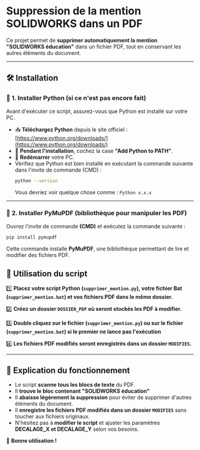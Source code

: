 # Suppression de la mention SOLIDWORKS dans un PDF

Ce projet permet de **supprimer automatiquement la mention "SOLIDWORKS éducation"** dans un fichier PDF, tout en conservant les autres éléments du document.

---

## 🛠️ **Installation**

### 📌 **1. Installer Python (si ce n'est pas encore fait)**

Avant d'exécuter ce script, assurez-vous que Python est installé sur votre PC.

- 📥 **Téléchargez Python** depuis le site officiel : [https://www.python.org/downloads/](https://www.python.org/downloads/)
- 📌 **Pendant l'installation**, cochez la case **"Add Python to PATH"**.
- 📌 **Redémarrer** votre PC.
- Vérifiez que Python est bien installé en exécutant la commande suivante dans l'invite de commande (CMD) :
  ```sh
  python --version
  ```
  Vous devriez voir quelque chose comme : `Python x.x.x`

---

### 📌 **2. Installer PyMuPDF (bibliothèque pour manipuler les PDF)**

Ouvrez l'invite de commande **(CMD)** et exécutez la commande suivante :
```sh
pip install pymupdf
```
Cette commande installe **PyMuPDF**, une bibliothèque permettant de lire et modifier des fichiers PDF.


## 🚀 **Utilisation du script**

1️⃣ **Placez votre script Python (`supprimer_mention.py`), votre fichier Bat (`supprimer_mention.bat`) et vos fichiers PDF dans le même dossier.**

2️⃣ **Créez un dossier `DOSSIER_PDF` où seront stockés les PDF à modifier.**

3️⃣ **Double cliquez sur le fichier (`supprimer_mention.py`) ou sur le fichier (`supprimer_mention.bat`) si le premier ne lance pas l'exécution**

4️⃣ **Les fichiers PDF modifiés seront enregistrés dans un dossier `MODIFIES`.**

---

## 📝 **Explication du fonctionnement**

- Le script **scanne tous les blocs de texte** du PDF.
- Il **trouve le bloc contenant "SOLIDWORKS éducation"**
- Il **abaisse légèrement la suppression** pour éviter de supprimer d'autres éléments du document.
- Il **enregistre les fichiers PDF modifiés dans un dossier `MODIFIES`** sans toucher aux fichiers originaux.
- N'hésitez pas à **modifier le script** et ajuster les paramètres **DECALAGE_X et DECALAGE_Y** selon vos besoins.

🚀 **Bonne utilisation !**

